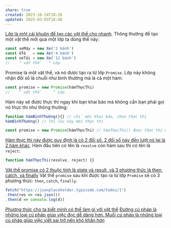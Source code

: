 ```yaml
---
share: true
created: 2023-10-24T18:26
updated: 2025-03-03T18:48
---
```

[Lớp là một cái khuôn để tạo các vật thể cho nhanh](../../../../../../../Kh%C3%A1i%20ni%E1%BB%87m%20c%C6%A1%20b%E1%BA%A3n%20v%C3%A0%20nguy%C3%AAn%20l%C3%BD%20l%E1%BA%ADp%20tr%C3%ACnh/Kh%C3%A1i%20ni%E1%BB%87m%20c%C6%A1%20b%E1%BA%A3n/V%E1%BA%ADt%20th%E1%BB%83,%20l%E1%BB%9Bp/L%E1%BB%9Bp%20l%C3%A0%20m%E1%BB%99t%20c%C3%A1i%20khu%C3%B4n%20%C4%91%E1%BB%83%20t%E1%BA%A1o%20c%C3%A1c%20v%E1%BA%ADt%20th%E1%BB%83%20cho%20nhanh.md). Thông thường để tạo một vật thể mới qua một lớp ta dùng thế này:
```js
const xeMáy = new Xe('2 bánh')
const ôTô   = new Xe('4 bánh')
const xeTải = new Xe('12 bánh')
//    ^ vật thể   ^ Lớp
```

Promise là một vật thể, và nó được tạo ra từ lớp `Promise`. Lớp này không nhận đối số là chuỗi như bình thường mà là cả một hàm:
```js
const promise = new Promise(hàmThựcThi)
//    ^ vật thể     ^ Lớp
```

Hàm này sẽ được thực thi ngay khi bạn khai báo mà không cần bạn phải gọi nó thực thi như thông thường:
```js
function hàmBìnhThường(){} // chỉ mới khai báo, chưa thực thi
hàmBìnhThường() // Tới lúc này mới thực thi

const promise = new Promise(hàmThựcThi) // hàmThựcThi() được thực thi ngay tại dòng này
```
[Hàm thực thi này được quy định là có 2 đối số. 2 đối số này đến lượt nó lại là 2 hàm khác](./L%E1%BB%9Bp%20Promise,%20resolve,%20reject/%C4%90%E1%BB%91i%20s%E1%BB%91%20c%E1%BB%A7a%20Promise%20l%C3%A0%20m%E1%BB%99t%20h%C3%A0m.%20N%C3%B3%20%C4%91%C6%B0%E1%BB%A3c%20g%E1%BB%8Di%20l%C3%A0%20h%C3%A0m%20th%E1%BB%B1c%20thi%20(executor).md). Hàm đầu tiên có tên là `resolve` còn hàm sau thì có tên là `reject`:
```js
function hàmThựcThi(resolve, reject) {} 
```

[Vật thể promise có 2 thuộc tính là state và result, và 3 phương thức là then, catch, và finally](./V%E1%BA%ADt%20th%E1%BB%83%20promise,%20then,%20catch/V%E1%BA%ADt%20th%E1%BB%83%20promise%20c%C3%B3%202%20thu%E1%BB%99c%20t%C3%ADnh%20l%C3%A0%20state%20v%C3%A0%20result,%20v%C3%A0%203%20ph%C6%B0%C6%A1ng%20th%E1%BB%A9c%20l%C3%A0%20then,%20catch,%20v%C3%A0%20finally.md)
Vật thể `promise` sau khi được tạo ra từ lớp `Promise` sẽ có 3 phương thức: `then`, `catch`, `finally`. 

```js
fetch("https://jsonplaceholder.typicode.com/todos/1")
.then(res => res.json())
.then(d => console.log(d))
```


[Phương thức cho ta biết mình có thể làm gì với vật thể](../../../../../../../Kh%C3%A1i%20ni%E1%BB%87m%20c%C6%A1%20b%E1%BA%A3n%20v%C3%A0%20nguy%C3%AAn%20l%C3%BD%20l%E1%BA%ADp%20tr%C3%ACnh/Kh%C3%A1i%20ni%E1%BB%87m%20c%C6%A1%20b%E1%BA%A3n/V%E1%BA%ADt%20th%E1%BB%83,%20l%E1%BB%9Bp/Ph%C6%B0%C6%A1ng%20th%E1%BB%A9c/Ph%C6%B0%C6%A1ng%20th%E1%BB%A9c%20cho%20ta%20bi%E1%BA%BFt%20m%C3%ACnh%20c%C3%B3%20th%E1%BB%83%20l%C3%A0m%20g%C3%AC%20v%E1%BB%9Bi%20v%E1%BA%ADt%20th%E1%BB%83.md)
[Đường cú pháp là những loại cú pháp giúp việc đọc dễ dàng hơn. Muối cú pháp là những loại cú pháp giúp việc viết sai trở nên khó khăn hơn](../../../../../../../Kh%C3%A1i%20ni%E1%BB%87m%20c%C6%A1%20b%E1%BA%A3n%20v%C3%A0%20nguy%C3%AAn%20l%C3%BD%20l%E1%BA%ADp%20tr%C3%ACnh/Nguy%C3%AAn%20l%C3%BD/%C4%90%C6%B0%E1%BB%9Dng%20c%C3%BA%20ph%C3%A1p%20l%C3%A0%20nh%E1%BB%AFng%20lo%E1%BA%A1i%20c%C3%BA%20ph%C3%A1p%20gi%C3%BAp%20vi%E1%BB%87c%20%C4%91%E1%BB%8Dc%20d%E1%BB%85%20d%C3%A0ng%20h%C6%A1n.%20Mu%E1%BB%91i%20c%C3%BA%20ph%C3%A1p%20l%C3%A0%20nh%E1%BB%AFng%20lo%E1%BA%A1i%20c%C3%BA%20ph%C3%A1p%20gi%C3%BAp%20vi%E1%BB%87c%20vi%E1%BA%BFt%20sai%20tr%E1%BB%9F%20n%C3%AAn%20kh%C3%B3%20kh%C4%83n%20h%C6%A1n.md)